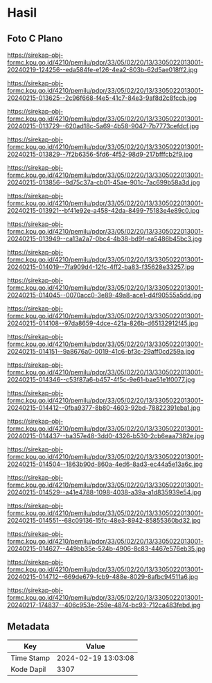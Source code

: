 # Hasil

## Foto C Plano

https://sirekap-obj-formc.kpu.go.id/4210/pemilu/pdpr/33/05/02/20/13/3305022013001-20240219-124256--eda584fe-e126-4ea2-803b-62d5ae018ff2.jpg

https://sirekap-obj-formc.kpu.go.id/4210/pemilu/pdpr/33/05/02/20/13/3305022013001-20240215-013625--2c96f668-f4e5-41c7-84e3-9af8d2c8fccb.jpg

https://sirekap-obj-formc.kpu.go.id/4210/pemilu/pdpr/33/05/02/20/13/3305022013001-20240215-013729--620ad18c-5a69-4b58-9047-7b7773cefdcf.jpg

https://sirekap-obj-formc.kpu.go.id/4210/pemilu/pdpr/33/05/02/20/13/3305022013001-20240215-013829--7f2b6356-5fd6-4f52-98d9-217bfffcb2f9.jpg

https://sirekap-obj-formc.kpu.go.id/4210/pemilu/pdpr/33/05/02/20/13/3305022013001-20240215-013856--9d75c37a-cb01-45ae-901c-7ac699b58a3d.jpg

https://sirekap-obj-formc.kpu.go.id/4210/pemilu/pdpr/33/05/02/20/13/3305022013001-20240215-013921--bf41e92e-a458-42da-8499-75183e4e89c0.jpg

https://sirekap-obj-formc.kpu.go.id/4210/pemilu/pdpr/33/05/02/20/13/3305022013001-20240215-013949--ca13a2a7-0bc4-4b38-bd9f-ea5486b45bc3.jpg

https://sirekap-obj-formc.kpu.go.id/4210/pemilu/pdpr/33/05/02/20/13/3305022013001-20240215-014019--7fa909d4-12fc-4ff2-ba83-f35628e33257.jpg

https://sirekap-obj-formc.kpu.go.id/4210/pemilu/pdpr/33/05/02/20/13/3305022013001-20240215-014045--0070acc0-3e89-49a8-ace1-d4f90555a5dd.jpg

https://sirekap-obj-formc.kpu.go.id/4210/pemilu/pdpr/33/05/02/20/13/3305022013001-20240215-014108--97da8659-4dce-421a-826b-d65132912f45.jpg

https://sirekap-obj-formc.kpu.go.id/4210/pemilu/pdpr/33/05/02/20/13/3305022013001-20240215-014151--9a8676a0-0019-41c6-bf3c-29aff0cd259a.jpg

https://sirekap-obj-formc.kpu.go.id/4210/pemilu/pdpr/33/05/02/20/13/3305022013001-20240215-014346--c53f87a6-b457-4f5c-9e61-bae51e1f0077.jpg

https://sirekap-obj-formc.kpu.go.id/4210/pemilu/pdpr/33/05/02/20/13/3305022013001-20240215-014412--0fba9377-8b80-4603-92bd-78822391eba1.jpg

https://sirekap-obj-formc.kpu.go.id/4210/pemilu/pdpr/33/05/02/20/13/3305022013001-20240215-014437--ba357e48-3dd0-4326-b530-2cb6eaa7382e.jpg

https://sirekap-obj-formc.kpu.go.id/4210/pemilu/pdpr/33/05/02/20/13/3305022013001-20240215-014504--1863b90d-860a-4ed6-8ad3-ec44a5e13a6c.jpg

https://sirekap-obj-formc.kpu.go.id/4210/pemilu/pdpr/33/05/02/20/13/3305022013001-20240215-014529--a41e4788-1098-4038-a39a-a1d835939e54.jpg

https://sirekap-obj-formc.kpu.go.id/4210/pemilu/pdpr/33/05/02/20/13/3305022013001-20240215-014551--68c09136-15fc-48e3-8942-85855360bd32.jpg

https://sirekap-obj-formc.kpu.go.id/4210/pemilu/pdpr/33/05/02/20/13/3305022013001-20240215-014627--449bb35e-524b-4906-8c83-4467e576eb35.jpg

https://sirekap-obj-formc.kpu.go.id/4210/pemilu/pdpr/33/05/02/20/13/3305022013001-20240215-014712--669de679-fcb9-488e-8029-8afbc94511a6.jpg

https://sirekap-obj-formc.kpu.go.id/4210/pemilu/pdpr/33/05/02/20/13/3305022013001-20240217-174837--406c953e-259e-4874-bc93-712ca483febd.jpg


## Metadata

| Key        | Value               |
| ---------- | ------------------- |
| Time Stamp | 2024-02-19 13:03:08 |
| Kode Dapil | 3307                |



